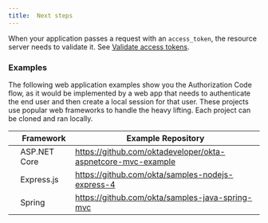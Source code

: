 ```yaml
---
title:  Next steps
---
```


When your application passes a request with an `access_token`, the resource server needs to validate it. See [Validate access tokens](/docs/guides/validate-access-tokens/).

### Examples

The following web application examples show you the Authorization Code flow, as it would be implemented by a web app that needs to authenticate the end user and then create a local session for that user. These projects use popular web frameworks to handle the heavy lifting. Each project can be cloned and ran locally.

|                                       | Framework    | Example Repository                                             |
| :-----------------------------------: | ------------ | -------------------------------------------------------------- |
| <i class="icon code-dotnet-32"></i>   | ASP.NET Core | <https://github.com/oktadeveloper/okta-aspnetcore-mvc-example> |
| <i class="icon code-nodejs-32"></i>   | Express.js   | <https://github.com/okta/samples-nodejs-express-4>             |
| <i class="icon code-java-32"></i>     | Spring       | <https://github.com/okta/samples-java-spring-mvc>              |
